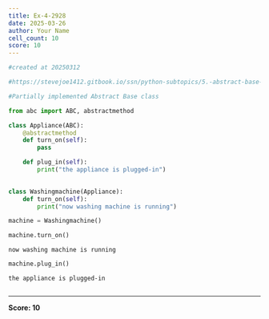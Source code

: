 ```yaml
---
title: Ex-4-2928
date: 2025-03-26
author: Your Name
cell_count: 10
score: 10
---
```


```python
#created at 20250312
```


```python
#https://stevejoe1412.gitbook.io/ssn/python-subtopics/5.-abstract-base-classes-abcs
```


```python
#Partially implemented Abstract Base class
```


```python
from abc import ABC, abstractmethod
```


```python
class Appliance(ABC):
    @abstractmethod
    def turn_on(self):
        pass

    def plug_in(self):
        print("the appliance is plugged-in")
    
```


```python
class Washingmachine(Appliance):
    def turn_on(self):
        print("now washing machine is running")
```


```python
machine = Washingmachine()
```


```python
machine.turn_on()
```

    now washing machine is running



```python
machine.plug_in()
```

    the appliance is plugged-in



```python

```


---
**Score: 10**